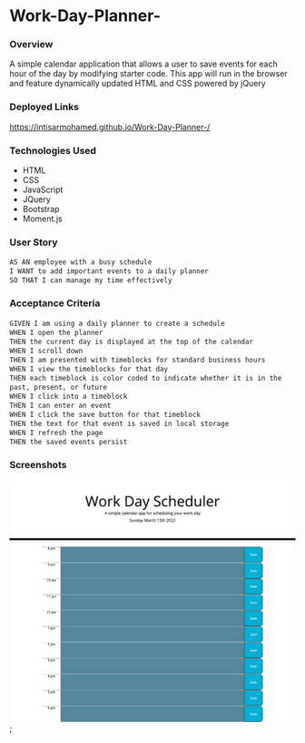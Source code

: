 # Work-Day-Planner-

### Overview

A simple calendar application that allows a user to save events for each hour of the day by modifying starter code. This app will run in the browser and feature dynamically updated HTML and CSS powered by jQuery

### Deployed Links

https://intisarmohamed.github.io/Work-Day-Planner-/

### Technologies Used

- HTML
- CSS
- JavaScript
- JQuery
- Bootstrap
- Moment.js

### User Story

```
AS AN employee with a busy schedule
I WANT to add important events to a daily planner
SO THAT I can manage my time effectively
```

### Acceptance Criteria

```
GIVEN I am using a daily planner to create a schedule
WHEN I open the planner
THEN the current day is displayed at the top of the calendar
WHEN I scroll down
THEN I am presented with timeblocks for standard business hours
WHEN I view the timeblocks for that day
THEN each timeblock is color coded to indicate whether it is in the past, present, or future
WHEN I click into a timeblock
THEN I can enter an event
WHEN I click the save button for that timeblock
THEN the text for that event is saved in local storage
WHEN I refresh the page
THEN the saved events persist
```

### Screenshots

![Alt text](Assets/screenshots/screenshot.png);
